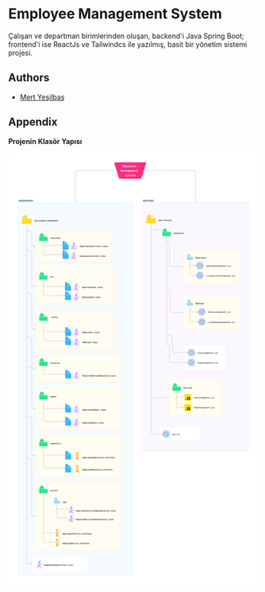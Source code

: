 
# Employee Management System

Çalışan ve departman birimlerinden oluşan, backend'i Java Spring Boot; frontend'i ise ReactJs ve Tailwindcs ile yazılmış, basit bir yönetim sistemi projesi.




## Authors

- [Mert Yeşilbaş](https://github.com/mertyesilbas)


## Appendix

**Projenin Klasör Yapısı**

![folder-structure](./assets/img/folder-structure-img.png)

